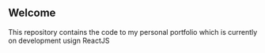 ## Welcome

This repository contains the code to my personal portfolio which is currently on development usign ReactJS




